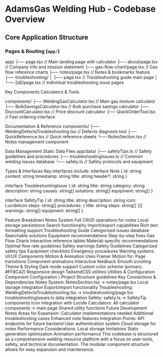 # AdamsGas Welding Hub - Codebase Overview

## Core Application Structure

### Pages & Routing (`app/`)

app/
├── page.tsx                 // Main landing page with calculator
├── about/page.tsx           // Company info and mission statement
├── gas-flow-chart/page.tsx  // Gas flow reference charts
├── notes/page.tsx           // Notes & bookmarks feature
├── troubleshooting/
│   ├── page.tsx            // Troubleshooting guide main page
│   └── [id]/page.tsx       // Individual troubleshooting issue pages

Key Components
Calculators & Tools

components/
├── WeldingGasCalculator.tsx     // Main gas mixture calculator
├── BulkSavingsCalculator.tsx    // Bulk purchase savings calculator
├── DiscountCalculator.tsx       // Price discount calculator
├── QuickOrderTool.tsx          // Fast ordering interface

Documentation & Reference
components/
├── WeldingDefectsTroubleshooting.tsx  // Defects diagnosis tool
├── QuickReference.tsx                 // Quick reference sheets
└── NotesSection.tsx                   // Notes management component

Data Management
Static Data Files
app/data/
├── safetyTips.ts           // Safety guidelines and procedures
├── troubleshootingIssues.ts // Common welding issues database
└── safety.ts               // Safety protocols and equipment

Types & Interfaces
Key interfaces include:
interface Note {
  id: string
  content: string
  timestamp: string
  title: string
  header?: string
}

interface TroubleshootingIssue {
  id: string
  title: string
  category: string
  description: string
  causes: string[]
  solutions: string[]
  equipment: string[]
}

interface SafetyTip {
  id: string
  title: string
  description: string
  icon: LucideIcon
  steps: string[]
  procedures: {
    title: string
    steps: string[]
  }[]
  warnings: string[]
  equipment: string[]
}

Feature Breakdown
Notes System
Full CRUD operations for notes
Local storage persistence
Search functionality
Import/export capabilities
Rich text formatting support
Troubleshooting Guide
Categorized issues database
Searchable solutions
Equipment recommendations
Step-by-step fixes
Gas Flow Charts
Interactive reference tables
Material-specific recommendations
Optimal flow rate guidelines
Safety warnings
Safety Guidelines
Categorized safety tips
Equipment checklists
Emergency procedures
Warning systems
UI/UX Components
Motion & Animation
Uses Framer Motion for:
Page transitions
Component animations
Interactive feedback
Smooth scrolling
Theme & Styling
Dark mode support
Custom color scheme (primary: #FF8C42)
Responsive design
TailwindCSS utilities
Utilities & Configuration
Component Configuration
)
Project Structure
guidelines
Key Connections & Dependencies
Notes System:
NotesSection.tsx → notes/page.tsx
Local storage integration
Export/import functionality
Troubleshooting:
WeldingDefectsTroubleshooting.tsx → troubleshooting/page.tsx
troubleshootingIssues.ts data integration
Safety:
safety.ts → SafetyTip components
Icon integration with Lucide
Calculators:
All calculator components → main page
Shared utility functions
Future Development Notes
Areas for Expansion:
Calculator implementations needed
Additional troubleshooting cases
Enhanced note features
Integration Points:
API endpoints for future backend
User authentication system
Cloud storage for notes
Performance Considerations:
Local storage limitations
Static generation optimization
Animation performance
This codebase is structured as a comprehensive welding resource platform with a focus on user tools, safety, and technical documentation. The modular component structure allows for easy expansion and maintenance.